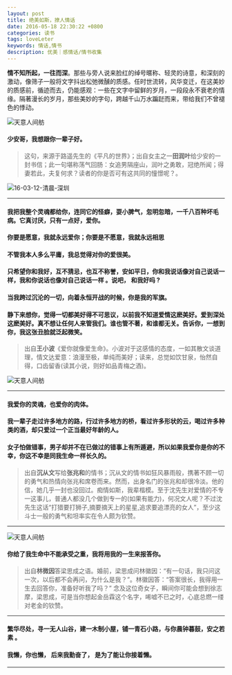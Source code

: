 ```yaml
---
layout: post
title: 绝美如斯，撩人情话
date: 2016-05-18 22:30:22 +0800
categories: 读书
tags: loveLeter
keywords: 情话,情书
description: 优美｜感情话/情书收集
---
```


**情不知所起，一往而深**。那些与旁人说来脸红的绰号暱称、轻灵的诗意，和深刻的激动，像筛子一般将文字抖出松弛微醺的质感。任时世流转，风华变迁，在这美妙的质感前，循迹而去，仍能感观：一些在文字中留鲜的岁月，一段段永不衰老的情缘。隔著漫长的岁月，那些美妙的字句，跨越千山万水蹁跹而来，带给我们不曾褪色的悸动。


![天意人间舫](//image.nicelinks.site/nice-landscape.jpg)

####  **少安哥，我想跟你一辈子好。**

> 这句，来源于路遥先生的《平凡的世界》；出自女主之一**田润叶**给少安的一封书信；此一句堪称荡气回肠：女追男隔座山，润叶之勇敢，冠绝所闻；得妻若此，夫复何求？读者的你是否可有这共同的憧憬呢？。

![16-03-12-清晨-深圳](//image.nicelinks.site/loveFlower.jpg)

---

#### **我把我整个灵魂都给你，连同它的怪癖，耍小脾气，忽明忽暗，一千八百种坏毛病。它真讨厌，只有一点好，爱你。**

#### **你要是愿意，我就永远爱你；你要是不愿意，我就永远相思**

#### **不管我本人多么平庸，我总觉得对你的爱很美。**

#### **只希望你和我好，互不猜忌，也互不称誉，安如平日，你和我说话像对自己说话一样，我和你说话也像对自己说话一样 。说吧， 和我好吗 ?**

#### **当我跨过沉沦的一切，向着永恒开战的时候，你是我的军旗。**

#### **静下来想你，觉得一切都美好得不可思议，以前我不知道爱情这麽美好。爱到深处这麽美好。真不想让任何人来管我们。谁也管不著，和谁都无关。告诉你，一想到你，我这张丑脸就泛起微笑。**

>出自**王小波**《爱你就像爱生命》。小波对于这感情的态度，一如其散文谈道理，情文达爱意：浪漫至极，单纯而美好；读来，总觉如饮甘泉，怡然自得，口齿留香(读其小说，则好如品青梅之酒)。

![天意人间舫](//image.nicelinks.site/arrangeFlower.jpeg)

---

#### **我爱你的灵魂，也爱你的肉体。**

#### **我一辈子走过许多地方的路，行过许多地方的桥，看过许多形状的云，喝过许多种类的酒，却只爱过一个正当最好年龄的人。**

#### **女子怕做错事，男子却并不在已做过的错事上有所遁避，所以如果我爱你是你的不幸，你这不幸是同我生命一样长久的。**

>出自**沉从文**写给**张兆和**的情书；沉从文的情书如狂风暴雨般，携著不顾一切的勇气和热情向张兆和席卷而来。然而，出身名门的张兆和却很冷淡。他的信，她几乎一封也没回过。痴情如斯，我辈楷模。至于沈先生对爱情的不专一这事儿，普通人都没几个做到专一的(如果有能力)，何况文人呢？不过沈先生这话“打猎要打狮子,摘要摘天上的星星,追求要追漂亮的女人”，至少这斗士一般的勇气和坦率实在令人颇为钦赞。

---

![天意人间舫](//image.nicelinks.site/shiwaitaoyuan.jpeg)

#### **你给了我生命中不能承受之重，我将用我的一生来报答你。**

>出自**林微因**答梁思成之语。婚前，梁思成问林徽因：“有一句话，我只问这一次，以后都不会再问，为什么是我？”­。林徽因答：“答案很长，我得用一生去回答你，准备好听我了吗？”­
念及这位奇女子，瞬间你可能会想到徐志摩，梁思成，可是当你想起金岳霖这个名字，唏嘘不已之时，心底总燃一缕对老金的钦赞。


---

#### **繁华尽处，寻一无人山谷，建一木制小屋，铺一青石小路，与你晨钟暮鼓，安之若素 。**

#### **我懒，你也懒， ﻿﻿后来我勤奋了，  ﻿是为了能让你接着懒。**
---
